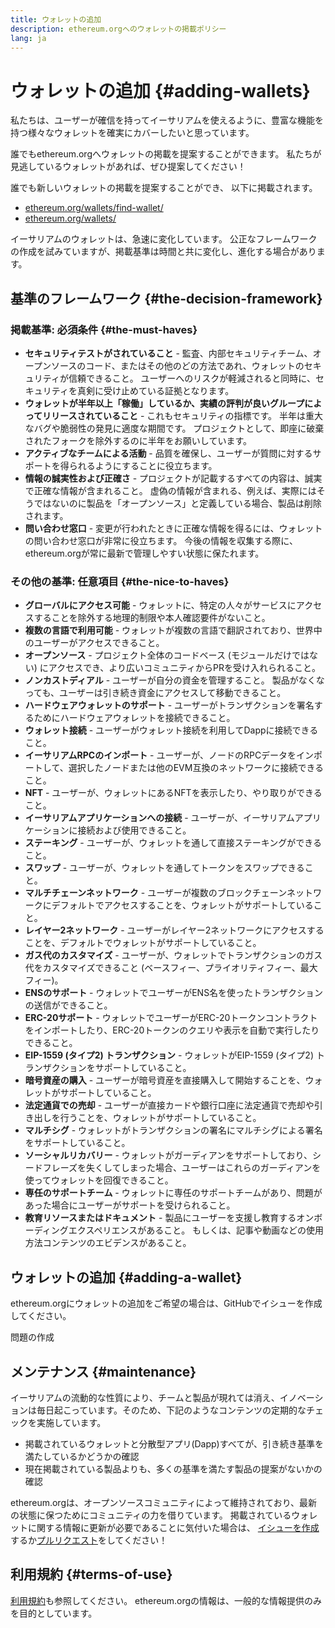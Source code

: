 ```yaml
---
title: ウォレットの追加
description: ethereum.orgへのウォレットの掲載ポリシー
lang: ja
---
```


# ウォレットの追加 {#adding-wallets}

私たちは、ユーザーが確信を持ってイーサリアムを使えるように、豊富な機能を持つ様々なウォレットを確実にカバーしたいと思っています。

誰でもethereum.orgへウォレットの掲載を提案することができます。 私たちが見逃しているウォレットがあれば、ぜひ提案してください！

誰でも新しいウォレットの掲載を提案することができ、 以下に掲載されます。

- [ethereum.org/wallets/find-wallet/](/wallets/find-wallet/)
- [ethereum.org/wallets/](/wallets/)

イーサリアムのウォレットは、急速に変化しています。 公正なフレームワークの作成を試みていますが、掲載基準は時間と共に変化し、進化する場合があります。

## 基準のフレームワーク {#the-decision-framework}

### 掲載基準: 必須条件 {#the-must-haves}

- **セキュリティテストがされていること** - 監査、内部セキュリティチーム、オープンソースのコード、またはその他のどの方法であれ、ウォレットのセキュリティが信頼できること。 ユーザーへのリスクが軽減されると同時に、セキュリティを真剣に受け止めている証拠となります。
- **ウォレットが半年以上「稼働」しているか、実績の評判が良いグループによってリリースされていること** - これもセキュリティの指標です。 半年は重大なバグや脆弱性の発見に適度な期間です。 プロジェクトとして、即座に破棄されたフォークを除外するのに半年をお願いしています。
- **アクティブなチームによる活動** - 品質を確保し、ユーザーが質問に対するサポートを得られるようにすることに役立ちます。
- **情報の誠実性および正確さ** - プロジェクトが記載するすべての内容は、誠実で正確な情報が含まれること。 虚偽の情報が含まれる、例えば、実際にはそうではないのに製品を「オープンソース」と定義している場合、製品は削除されます。
- **問い合わせ窓口** - 変更が行われたときに正確な情報を得るには、ウォレットの問い合わせ窓口が非常に役立ちます。 今後の情報を収集する際に、ethereum.orgが常に最新で管理しやすい状態に保たれます。

### その他の基準: 任意項目 {#the-nice-to-haves}

- **グローバルにアクセス可能** - ウォレットに、特定の人々がサービスにアクセスすることを除外する地理的制限や本人確認要件がないこと。
- **複数の言語で利用可能** - ウォレットが複数の言語で翻訳されており、世界中のユーザーがアクセスできること。
- **オープンソース** - プロジェクト全体のコードベース (モジュールだけではない) にアクセスでき、より広いコミュニティからPRを受け入れられること。
- **ノンカストディアル** - ユーザーが自分の資金を管理すること。 製品がなくなっても、ユーザーは引き続き資金にアクセスして移動できること。
- **ハードウェアウォレットのサポート** - ユーザーがトランザクションを署名するためにハードウェアウォレットを接続できること。
- **ウォレット接続** - ユーザーがウォレット接続を利用してDappに接続できること。
- **イーサリアムRPCのインポート** - ユーザーが、ノードのRPCデータをインポートして、選択したノードまたは他のEVM互換のネットワークに接続できること。
- **NFT** - ユーザーが、ウォレットにあるNFTを表示したり、やり取りができること。
- **イーサリアムアプリケーションへの接続** - ユーザーが、イーサリアムアプリケーションに接続および使用できること。
- **ステーキング** - ユーザーが、ウォレットを通して直接ステーキングができること。
- **スワップ** - ユーザーが、ウォレットを通してトークンをスワップできること。
- **マルチチェーンネットワーク** - ユーザーが複数のブロックチェーンネットワークにデフォルトでアクセスすることを、ウォレットがサポートしていること。
- **レイヤー2ネットワーク** - ユーザーがレイヤー2ネットワークにアクセスすることを、デフォルトでウォレットがサポートしていること。
- **ガス代のカスタマイズ** - ユーザーが、ウォレットでトランザクションのガス代をカスタマイズできること (ベースフィー、プライオリティフィー、最大フィー)。
- **ENSのサポート** - ウォレットでユーザーがENS名を使ったトランザクションの送信ができること。
- **ERC-20サポート** - ウォレットでユーザーがERC-20トークンコントラクトをインポートしたり、ERC-20トークンのクエリや表示を自動で実行したりできること。
- **EIP-1559 (タイプ2) トランザクション** - ウォレットがEIP-1559 (タイプ2) トランザクションをサポートしていること。
- **暗号資産の購入** - ユーザーが暗号資産を直接購入して開始することを、ウォレットがサポートしていること。
- **法定通貨での売却** - ユーザーが直接カードや銀行口座に法定通貨で売却や引き出しを行うことを、ウォレットがサポートしていること。
- **マルチシグ** - ウォレットがトランザクションの署名にマルチシグによる署名をサポートしていること。
- **ソーシャルリカバリー** - ウォレットがガーディアンをサポートしており、シードフレーズを失くしてしまった場合、ユーザーはこれらのガーディアンを使ってウォレットを回復できること。
- **専任のサポートチーム** - ウォレットに専任のサポートチームがあり、問題があった場合にユーザーがサポートを受けられること。
- **教育リソースまたはドキュメント** - 製品にユーザーを支援し教育するオンボーディングエクスペリエンスがあること。 もしくは、記事や動画などの使用方法コンテンツのエビデンスがあること。

## ウォレットの追加 {#adding-a-wallet}

ethereum.orgにウォレットの追加をご希望の場合は、GitHubでイシューを作成してください。

<ButtonLink to="https://github.com/ethereum/ethereum-org-website/issues/new?assignees=&labels=wallet+%3Apurse%3A&template=suggest_wallet.yaml">
  問題の作成
</ButtonLink>

## メンテナンス {#maintenance}

イーサリアムの流動的な性質により、チームと製品が現れては消え、イノベーションは毎日起こっています。そのため、下記のようなコンテンツの定期的なチェックを実施しています。

- 掲載されているウォレットと分散型アプリ(Dapp)すべてが、引き続き基準を満たしているかどうかの確認
- 現在掲載されている製品よりも、多くの基準を満たす製品の提案がないかの確認

ethereum.orgは、オープンソースコミュニティによって維持されており、最新の状態に保つためにコミュニティの力を借りています。 掲載されているウォレットに関する情報に更新が必要であることに気付いた場合は、 [イシューを作成](https://github.com/ethereum/ethereum-org-website/issues/new?assignees=&labels=wallet+%3Apurse%3A&template=suggest_wallet.yaml)するか[プルリクエスト](https://github.com/ethereum/ethereum-org-website/pulls)をしてください！

## 利用規約 {#terms-of-use}

[利用規約](/terms-of-use/)も参照してください。 ethereum.orgの情報は、一般的な情報提供のみを目的としています。
